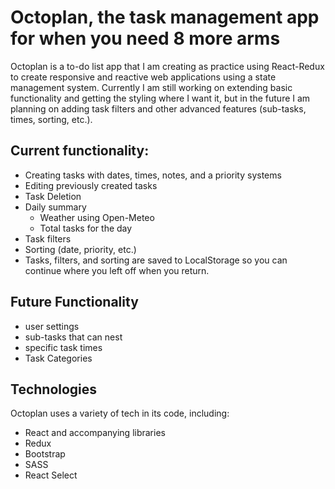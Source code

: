 # Octoplan, the task management app for when you need 8 more arms

Octoplan is a to-do list app that I am creating as practice using React-Redux to create responsive and reactive web applications using a state management system. Currently I am still working on extending basic functionality and getting the styling where I want it, but in the future I am planning on adding task filters and other advanced features (sub-tasks, times, sorting, etc.).

## Current functionality:

- Creating tasks with dates, times, notes, and a priority systems
- Editing previously created tasks
- Task Deletion
- Daily summary
  - Weather using Open-Meteo
  - Total tasks for the day
- Task filters
- Sorting (date, priority, etc.)
- Tasks, filters, and sorting are saved to LocalStorage so you can continue where you left off when you return.

## Future Functionality

- user settings
- sub-tasks that can nest
- specific task times
- Task Categories

## Technologies

Octoplan uses a variety of tech in its code, including:

- React and accompanying libraries
- Redux
- Bootstrap
- SASS
- React Select
